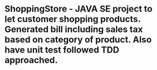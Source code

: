 # ShoppingStore - JAVA SE project to let customer shopping products. Generated bill including sales tax based on category of product. Also have unit test followed TDD approached.
